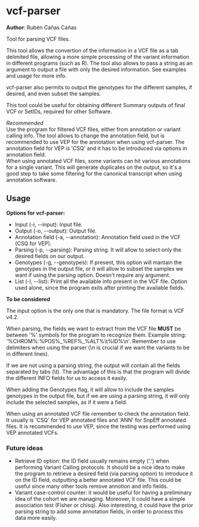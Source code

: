 # vcf-parser
**Author**: Rubén Cañas Cañas  


Tool for parsing VCF files.

This tool allows the convertion of the information in a VCF file as a tab delimited file, allowing a more simple processing of the variant information in different programs (such as R). The tool also allows to pass a string as an argument to output a file with only the desired information. See examples and usage for more info.

vcf-parser also permits to output the genotypes for the different samples, if desired, and even subset the samples.

This tool could be useful for obtaining different Summary outputs of final VCF or SetIDs, required for other Software.  

*Recommended*  
Use the program for filtered VCF files, either from annotation or variant calling info.
The tool allows to change the annotation field, but is recommended to use VEP for the annotation when using vcf-parser. The annotation field for VEP is 'CSQ' and it has to be introduced via options in annotation field.  
When using annotated VCF files, some variants can hit various annotations for a single variant. This will generate duplicates on the output, so it's a good step to take some filtering for the canonical transcript when using annotation software.  

 
## Usage
**Options for vcf-parser:**  

- Input (-i, --input): Input file.
- Output (-o, --output): Output file.
- Annotation field (-a, --annotation): Annotation field used in the VCF (CSQ for VEP).
- Parsing (-p, --parsing): Parsing string. It will allow to select only the desired fields on our output.  
- Genotypes (-g, --genotypes): If present, this option will mantain the genotypes in the output file, or it will allow to subset the samples we want if using the parsing option. Doesn't require any argument.
- List (-l, --list): Print all the available info present in the VCF file. Option used alone, since the program exits after printing the available fields.

**To be considered**  

The input option is the only one that is mandatory. The file format is VCF v4.2. 
 
When parsing, the fields we want to extract from the VCF file **MUST** be between '%' symbols for the program to recognize them. Example string: '%CHROM%:%POS%\_%REF%\_%ALT%\t%ID%\n'.
Remember to use delimiters when using the parser (\n is crucial if we want the variants to be in different lines).  

If we are not using a parsing string, the output will contain all the fields separated by tabs (\t). The advantage of this is that the program will divide the different INFO fields for us to access it easily.  

When adding the Genotypes flag, it will allow to include the samples genotypes in the output file, but if we are using a parsing string, it will only include the selected samples, as if it were a field.  

When using an annotated VCF file remember to check the annotation field. It usually is 'CSQ' for VEP annotated files and 'ANN' for SnpEff annotated files. It is recommended to use VEP, since the testing was performed using VEP annotated VCFs.  

### Future ideas  
- Retrieve ID option: the ID field usually remains empty ('.') when performing Variant Calling protocols. It should be a nice idea to make the program to retrieve a desired field (via parsing option) to introduce it on the ID field, outputting a better annotated VCF file. This could be useful since many other tools remove annotion and info fields.
- Variant case-control counter: it would be useful for having a preliminary idea of the cohort we are managing. Moreover, it could have a simple association test (Fisher or chisq). Also interesting, it could have the prior parsing string to add some annotation fields, in order to process this data more easily.
